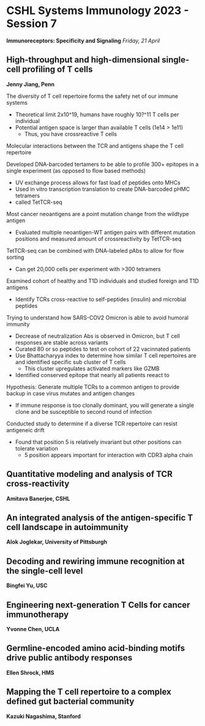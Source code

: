 # CSHL Systems Immunology 2023 - Session 7

**Immunoreceptors: Specificity and Signaling**
*Friday, 21 April*

## High-throughput and high-dimensional single-cell profiling of T cells

**Jenny Jiang, Penn**

The diversity of T cell repertoire forms the safety net of our immune systems
- Theoretical limit 2x10^19, humans have roughly 10?^11 T cells per individual
- Potential antigen space is larger than available T cells (1e14 > 1e11)
  - Thus, you have crossreactive T cells

Molecular interactions between the TCR and antigens shape the T cell repertoire

Developed DNA-barcoded tertamers to be able to profile 300+ epitopes in a single experiment (as opposed to flow based methods)
- UV exchange process allows for fast load of peptides onto MHCs
- Used in vitro transcription translation to create DNA-barcoded pHMC tetramers
- called TetTCR-seq

Most cancer neoantigens are a point mutation change from the wildtype antigen
- Evaluated multiple neoantigen-WT antigen pairs with different mutation positions and measured amount of crossreactivity by TetTCR-seq

TetTCR-seq can be combined with DNA-labeled pAbs to allow for flow sorting
- Can get 20,000 cells per experiment with >300 tetramers

Examined cohort of healthy and T1D individuals and studied foreign and T1D antigens
- Identify TCRs cross-reactive to self-peptides (insulin) and microbial peptides

Trying to understand how SARS-COV2 Omicron is able to avoid humoral immunity
- Decrease of neutralization Abs is observed in Omicron, but T cell responses are stable across variants
- Curated 80 or so peptides to test on cohort of 22 vacinnated patients
- Use Bhattacharyya index to determine how similar T cell repertoires are and identified specific sub cluster of T cells
  - This cluster upregulates activated markers like GZMB
- Identified conserved epitope that nearly all patients reeact to

Hypothesis: Generate multiple TCRs to a common antigen to provide backup in case virus mutates and antigen changes
- If immune response is too clonally dominant, you will generate a single clone and be susceptible to second round of infection

Conducted study to determine if a diverse TCR repertoire can resist antigeneic drift
- Found that position 5 is relatively invariant but other positions can tolerate variation
  - 5 position appears important for interaction with CDR3 alpha chain

## Quantitative modeling and analysis of TCR cross-reactivity

**Amitava Banerjee, CSHL**



## An integrated analysis of the antigen-specific T cell landscape in autoimmunity

**Alok Joglekar, University of Pittsburgh**

## Decoding and rewiring immune recognition at the single-cell level

**Bingfei Yu, USC**

## Engineering next-generation T Cells for cancer immunotherapy

**Yvonne Chen, UCLA**

## Germline-encoded amino acid-binding motifs drive public antibody responses

**Ellen Shrock, HMS**

## Mapping the T cell repertoire to a complex defined gut bacterial community

**Kazuki Nagashima, Stanford**
